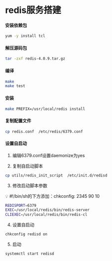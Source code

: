 # redis服务搭建

#### 安装依赖包

```bash
yum -y install tcl
```

#### 解压源码包

```bash
tar -zxf redis-4.0.9.tar.gz
```

#### 编译

```bash
make
make test
```

#### 安装

```bash
make PREFIX=/usr/local/redis install
```

#### 复制配置文件

```bash
cp redis.conf  /etc/redis/6379.conf
```

#### 设置自启动

1. 编辑6379.conf设置daemonize为yes

2. 复制自启动脚本

```bash
cp utils/redis_init_script  /etc/init.d/redisd
```

3. 修改启动脚本参数

💡 #!/bin/sh的下方添加：chkconfig: 2345 90 10

```bash
REDISPORT=6379
EXEC=/usr/local/redis/bin/redis-server
CLIEXEC=/usr/local/redis/bin/redis-cl
```

4. 设置自启动

```bash
chkconfig redisd on
```

5. 启动

```bash
systemctl start redisd
```